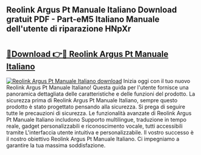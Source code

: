 ## Reolink Argus Pt Manuale Italiano Download gratuit PDF - Part-eM5 Italiano Manuale dell'utente di riparazione HNpXr

# <h2><a href="http://dfae0nm.blite.top/?on=Reolink+Argus+Pt+Manuale+Italiano">🔗Download 👉🔴 Reolink Argus Pt Manuale Italiano</a></h2>

[![Reolink Argus Pt Manuale Italiano download](https://i.imgur.com/lujVjoI.png)](http://dfae0nm.blite.top/?on=Reolink+Argus+Pt+Manuale+Italiano)
Inizia oggi con il tuo nuovo Reolink Argus Pt Manuale Italiano! Questa guida per l'utente fornisce una panoramica dettagliata delle caratteristiche e delle funzioni del prodotto. La sicurezza prima di Reolink Argus Pt Manuale Italiano, sempre questo prodotto è stato progettato pensando alla sicurezza. Si prega di seguire tutte le precauzioni di sicurezza. Le funzionalità avanzate di Reolink Argus Pt Manuale Italiano includono Supporto multilingue, traduzione in tempo reale, gadget personalizzabili e riconoscimento vocale, tutti accessibili tramite L'interfaccia utente intuitiva e personalizzabile. Il vostro successo è il nostro obiettivo Reolink Argus Pt Manuale Italiano. Ci impegniamo a garantire la tua massima soddisfazione.
